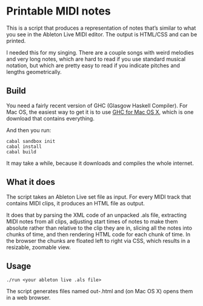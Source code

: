 # Printable MIDI notes

This is a script that produces a representation of notes that’s similar to what you see in the Ableton Live MIDI editor. The output is HTML/CSS and can be printed.

I needed this for my singing. There are a couple songs with weird melodies and very long notes, which are hard to read if you use standard musical notation, but which are pretty easy to read if you indicate pitches and lengths geometrically.

## Build

You need a fairly recent version of GHC (Glasgow Haskell Compiler). For Mac OS, the easiest way to get it is to use [GHC for Mac OS X](https://ghcformacosx.github.io/), which is one download that contains everything.

And then you run:

````
cabal sandbox init
cabal install
cabal build
````

It may take a while, because it downloads and compiles the whole internet.

## What it does

The script takes an Ableton Live set file as input. For every MIDI track that contains MIDI clips, it produces an HTML file as output.

It does that by parsing the XML code of an unpacked .als file, extracting MIDI notes from all clips, adjusting start times of notes to make them absolute rather than relative to the clip they are in, slicing all the notes into chunks of time, and then rendering HTML code for each chunk of time. In the browser the chunks are floated left to right via CSS, which results in a resizable, zoomable view.

## Usage

````
./run <your ableton live .als file>
````

The script generates files named out-<index>.html and (on Mac OS X) opens them in a web browser.
